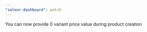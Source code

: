 ```yaml
---
"saleor-dashboard": patch
---
```


You can now provide 0 variant price value during product creation
